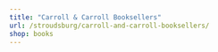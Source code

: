 ```yaml
---
title: "Carroll & Carroll Booksellers"
url: /stroudsburg/carroll-and-carroll-booksellers/
shop: books
---
```

